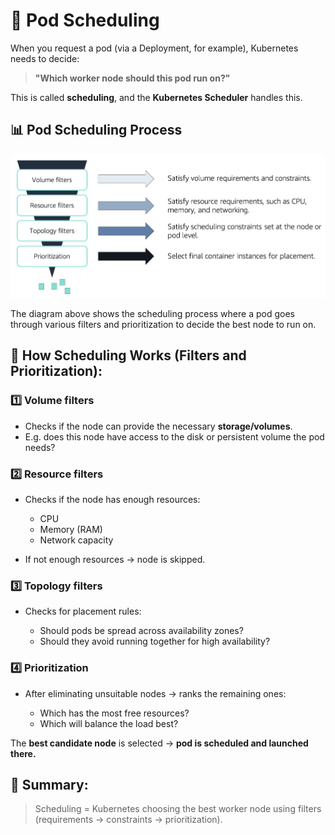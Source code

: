 # 📌 Pod Scheduling

When you request a pod (via a Deployment, for example), Kubernetes needs to decide:

> **"Which worker node should this pod run on?"**

This is called **scheduling**, and the **Kubernetes Scheduler** handles this.

## 📊 Pod Scheduling Process

![Pod Scheduling Diagram](images/pod_scheduling.png)

The diagram above shows the scheduling process where a pod goes through various filters and prioritization to decide the best node to run on.

## 🚦 How Scheduling Works (Filters and Prioritization):

### 1️⃣ **Volume filters**

* Checks if the node can provide the necessary **storage/volumes**.
* E.g. does this node have access to the disk or persistent volume the pod needs?

### 2️⃣ **Resource filters**

* Checks if the node has enough resources:

  * CPU
  * Memory (RAM)
  * Network capacity
* If not enough resources → node is skipped.

### 3️⃣ **Topology filters**

* Checks for placement rules:

  * Should pods be spread across availability zones?
  * Should they avoid running together for high availability?

### 4️⃣ **Prioritization**

* After eliminating unsuitable nodes → ranks the remaining ones:

  * Which has the most free resources?
  * Which will balance the load best?

The **best candidate node** is selected → **pod is scheduled and launched there.**

## 🎯 **Summary:**

> Scheduling = Kubernetes choosing the best worker node using filters (requirements → constraints → prioritization).